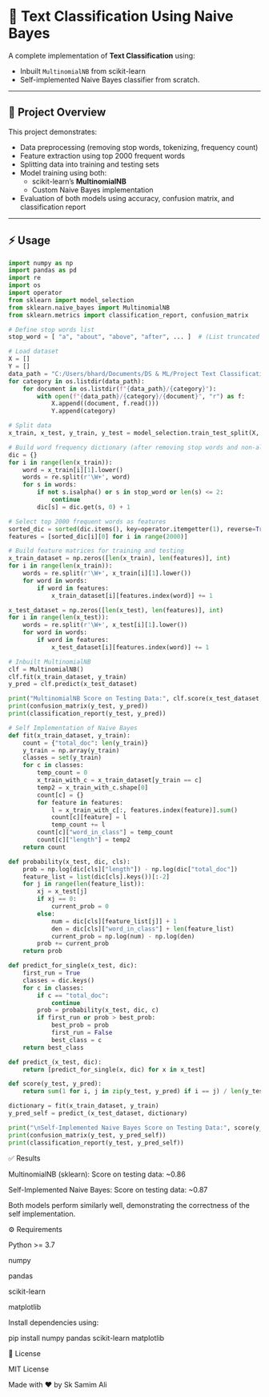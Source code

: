 # 📰 Text Classification Using Naive Bayes

A complete implementation of **Text Classification** using:
- Inbuilt `MultinomialNB` from scikit-learn  
- Self-implemented Naive Bayes classifier from scratch.

---

## 🚀 Project Overview

This project demonstrates:
- Data preprocessing (removing stop words, tokenizing, frequency count)  
- Feature extraction using top 2000 frequent words  
- Splitting data into training and testing sets  
- Model training using both:
    - scikit-learn’s **MultinomialNB**
    - Custom Naive Bayes implementation  
- Evaluation of both models using accuracy, confusion matrix, and classification report

---

## ⚡ Usage

```python
import numpy as np
import pandas as pd
import re
import os
import operator
from sklearn import model_selection
from sklearn.naive_bayes import MultinomialNB
from sklearn.metrics import classification_report, confusion_matrix

# Define stop words list
stop_word = [ "a", "about", "above", "after", ... ]  # (List truncated for brevity)

# Load dataset
X = []
Y = []
data_path = "C:/Users/bhard/Documents/DS & ML/Project Text Classification Using Naive Bayes/Datasets"
for category in os.listdir(data_path):
    for document in os.listdir(f"{data_path}/{category}"):
        with open(f"{data_path}/{category}/{document}", "r") as f:
            X.append((document, f.read()))
            Y.append(category)

# Split data
x_train, x_test, y_train, y_test = model_selection.train_test_split(X, Y)

# Build word frequency dictionary (after removing stop words and non-alpha words)
dic = {}
for i in range(len(x_train)):
    word = x_train[i][1].lower()
    words = re.split(r'\W+', word)
    for s in words:
        if not s.isalpha() or s in stop_word or len(s) <= 2:
            continue
        dic[s] = dic.get(s, 0) + 1

# Select top 2000 frequent words as features
sorted_dic = sorted(dic.items(), key=operator.itemgetter(1), reverse=True)
features = [sorted_dic[i][0] for i in range(2000)]

# Build feature matrices for training and testing
x_train_dataset = np.zeros([len(x_train), len(features)], int)
for i in range(len(x_train)):
    words = re.split(r'\W+', x_train[i][1].lower())
    for word in words:
        if word in features:
            x_train_dataset[i][features.index(word)] += 1

x_test_dataset = np.zeros([len(x_test), len(features)], int)
for i in range(len(x_test)):
    words = re.split(r'\W+', x_test[i][1].lower())
    for word in words:
        if word in features:
            x_test_dataset[i][features.index(word)] += 1

# Inbuilt MultinomialNB
clf = MultinomialNB()
clf.fit(x_train_dataset, y_train)
y_pred = clf.predict(x_test_dataset)

print("MultinomialNB Score on Testing Data:", clf.score(x_test_dataset, y_test))
print(confusion_matrix(y_test, y_pred))
print(classification_report(y_test, y_pred))

# Self Implementation of Naive Bayes
def fit(x_train_dataset, y_train):
    count = {"total_doc": len(y_train)}
    y_train = np.array(y_train)
    classes = set(y_train)
    for c in classes:
        temp_count = 0
        x_train_with_c = x_train_dataset[y_train == c]
        temp2 = x_train_with_c.shape[0]
        count[c] = {}
        for feature in features:
            l = x_train_with_c[:, features.index(feature)].sum()
            count[c][feature] = l
            temp_count += l
        count[c]["word_in_class"] = temp_count
        count[c]["length"] = temp2
    return count

def probability(x_test, dic, cls):
    prob = np.log(dic[cls]["length"]) - np.log(dic["total_doc"])
    feature_list = list(dic[cls].keys())[:-2]
    for j in range(len(feature_list)):
        xj = x_test[j]
        if xj == 0:
            current_prob = 0
        else:
            num = dic[cls][feature_list[j]] + 1
            den = dic[cls]["word_in_class"] + len(feature_list)
            current_prob = np.log(num) - np.log(den)
        prob += current_prob
    return prob

def predict_for_single(x_test, dic):
    first_run = True
    classes = dic.keys()
    for c in classes:
        if c == "total_doc":
            continue
        prob = probability(x_test, dic, c)
        if first_run or prob > best_prob:
            best_prob = prob
            first_run = False
            best_class = c
    return best_class

def predict_(x_test, dic):
    return [predict_for_single(x, dic) for x in x_test]

def score(y_test, y_pred):
    return sum(1 for i, j in zip(y_test, y_pred) if i == j) / len(y_test)

dictionary = fit(x_train_dataset, y_train)
y_pred_self = predict_(x_test_dataset, dictionary)

print("\nSelf-Implemented Naive Bayes Score on Testing Data:", score(y_test, y_pred_self))
print(confusion_matrix(y_test, y_pred_self))
print(classification_report(y_test, y_pred_self))
```


✅ Results

MultinomialNB (sklearn):
Score on testing data: ~0.86

Self-Implemented Naive Bayes:
Score on testing data: ~0.87

Both models perform similarly well, demonstrating the correctness of the self implementation.

⚙️ Requirements

Python >= 3.7

numpy

pandas

scikit-learn

matplotlib

Install dependencies using:

pip install numpy pandas scikit-learn matplotlib

📄 License

MIT License

Made with ❤️ by Sk Samim Ali
